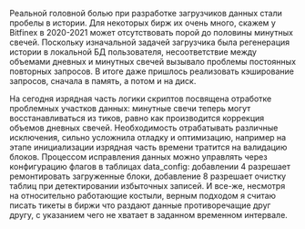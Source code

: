 

Реальной головной болью при разработке загрузчиков данных стали пробелы в истории. Для некоторых бирж их очень много, скажем у Bitfinex в 2020-2021 может отсутствовать порой до половины минутных свечей. Поскольку изначальной задачей загрузчика была регенерация истории в локальной БД пользователя, несоответствие между объемами дневных и минутных свечей вызывало проблемы постоянных повторных запросов. В итоге даже пришлось реализовать кэширование запросов, сначала в память, а потом и на диск.

На сегодня изрядная часть логики скриптов посвящена отработке проблемных участков данных: минутные свечи теперь могут восстанавливаться из тиков, равно как производится коррекция объемов дневных свечей. Необходимость отрабатывать различные исключения, сильно усложнила отладку и оптимизацию, например на этапе инициализации изрядная часть времени тратится на валидацию блоков. Процессом исправления данных можно управлять через конфигурацию флагов в таблицах data_config: добавлении 4 разрешает ремонтировать загруженные блоки, добавление 8 разрешает очистку таблиц при детектировании избыточных записей. И все-же, несмотря на относительно работающие костыли, верным подходом я считаю писать тикеты в биржи что раздают данные противоречащие друг другу, с указанием чего не хватает в заданном временном интервале.